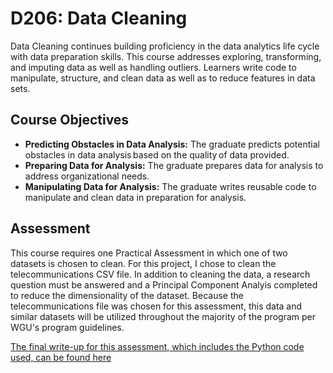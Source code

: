# D206: Data Cleaning

Data Cleaning continues building proficiency in the data analytics life cycle with data preparation skills. This course addresses exploring, transforming, and imputing data as well as handling outliers. Learners write code to manipulate, structure, and clean data as well as to reduce features in data sets.

## Course Objectives

- **Predicting Obstacles in Data Analysis:** The graduate predicts potential obstacles in data analysis based on the quality of data provided.
- **Preparing Data for Analysis:** The graduate prepares data for analysis to address organizational needs.
- **Manipulating Data for Analysis:** The graduate writes reusable code to manipulate and clean data in preparation for analysis.

## Assessment

This course requires one Practical Assessment in which one of two datasets is chosen to clean. For this project, I chose to clean the telecommunications CSV file. In addition to cleaning the data, a research question must be answered and a Principal Component Analyis completed to reduce the dimensionality of the dataset. Because the telecommunications file was chosen for this assessment, this data and similar datasets will be utilized throughout the majority of the program per WGU's program guidelines.

[The final write-up for this assessment, which includes the Python code used, can be found here](https://github.com/churchill-briana/MSDA/blob/main/Data%20Cleaning%20/Part%20One)
